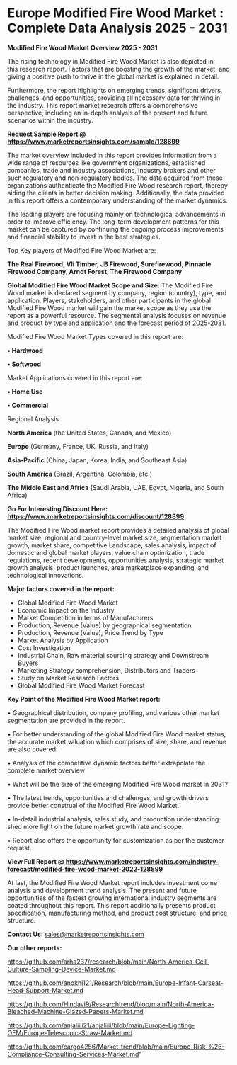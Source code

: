 # Europe Modified Fire Wood Market : Complete Data Analysis 2025 - 2031

<Strong> Modified Fire Wood Market Overview 2025 - 2031</strong>

The rising technology in Modified Fire Wood Market is also depicted in this research report. Factors that are boosting the growth of the market, and giving a positive push to thrive in the global market is explained in detail.

Furthermore, the report highlights on emerging trends, significant drivers, challenges, and opportunities, providing all necessary data for thriving in the industry. This report market research offers a comprehensive perspective, including an in-depth analysis of the present and future scenarios within the industry.

<strong>Request Sample Report @ <a href=https://www.marketreportsinsights.com/sample/128899>https://www.marketreportsinsights.com/sample/128899</a></strong>

The market overview included in this report provides information from a wide range of resources like government organizations, established companies, trade and industry associations, industry brokers and other such regulatory and non-regulatory bodies. The data acquired from these organizations authenticate the Modified Fire Wood research report, thereby aiding the clients in better decision making. Additionally, the data provided in this report offers a contemporary understanding of the market dynamics.

The leading players are focusing mainly on technological advancements in order to improve efficiency. The long-term development patterns for this market can be captured by continuing the ongoing process improvements and financial stability to invest in the best strategies.

Top Key players of Modified Fire Wood Market are:

<strong>The Real Firewood, Vli Timber, JB Firewood, Surefirewood, Pinnacle Firewood Company, Arndt Forest, The Firewood Company</strong>

<strong><b>Global Modified Fire Wood Market Scope and Size:</b></strong>
The Modified Fire Wood market is declared segment by company, region (country), type, and application. Players, stakeholders, and other participants in the global Modified Fire Wood market will gain the market scope as they use the report as a powerful resource. The segmental analysis focuses on revenue and product by type and application and the forecast period of 2025-2031.

Modified Fire Wood Market Types covered in this report are:

<strong>• Hardwood

• Softwood</strong>

Market Applications covered in this report are:

<strong>• Home Use

• Commercial</strong> 

Regional Analysis

<strong>North America</strong> (the United States, Canada, and Mexico)

<strong>Europe</strong> (Germany, France, UK, Russia, and Italy)

<strong>Asia-Pacific</strong> (China, Japan, Korea, India, and Southeast Asia)

<strong>South America</strong> (Brazil, Argentina, Colombia, etc.)

<strong>The Middle East and Africa</strong> (Saudi Arabia, UAE, Egypt, Nigeria, and South Africa)

<strong>Go For Interesting Discount Here: <a href=https://www.marketreportsinsights.com/discount/128899>https://www.marketreportsinsights.com/discount/128899</a></strong>

The Modified Fire Wood market report provides a detailed analysis of global market size, regional and country-level market size, segmentation market growth, market share, competitive Landscape, sales analysis, impact of domestic and global market players, value chain optimization, trade regulations, recent developments, opportunities analysis, strategic market growth analysis, product launches, area marketplace expanding, and technological innovations.

<strong><b>Major factors covered in the report:</b></strong>
<ul>
  <li>Global Modified Fire Wood Market </li>
  <li>Economic Impact on the Industry</li>
  <li>Market Competition in terms of Manufacturers</li>
  <li>Production, Revenue (Value) by geographical segmentation</li>
  <li>Production, Revenue (Value), Price Trend by Type</li>
  <li>Market Analysis by Application</li>
  <li>Cost Investigation</li>
  <li>Industrial Chain, Raw material sourcing strategy and Downstream Buyers</li>
  <li>Marketing Strategy comprehension, Distributors and Traders</li>
  <li>Study on Market Research Factors</li>
  <li>Global Modified Fire Wood Market Forecast</li>
</ul>

<strong><b>Key Point of the Modified Fire Wood Market report:</b></strong>

• Geographical distribution, company profiling, and various other market segmentation are provided in the report.

• For better understanding of the global Modified Fire Wood market status, the accurate market valuation which comprises of size, share, and revenue are also covered.

• Analysis of the competitive dynamic factors better extrapolate the complete market overview

• What will be the size of the emerging Modified Fire Wood market in 2031?

• The latest trends, opportunities and challenges, and growth drivers provide better construal of the Modified Fire Wood Market.

• In-detail industrial analysis, sales study, and production understanding shed more light on the future market growth rate and scope.

• Report also offers the opportunity for customization as per the customer request.

<strong><b>View Full Report @ <a href=https://www.marketreportsinsights.com/industry-forecast/modified-fire-wood-market-2022-128899>https://www.marketreportsinsights.com/industry-forecast/modified-fire-wood-market-2022-128899</a></b></strong>


At last, the Modified Fire Wood Market report includes investment come analysis and development trend analysis. The present and future opportunities of the fastest growing international industry segments are coated throughout this report. This report additionally presents product specification, manufacturing method, and product cost structure, and price structure.

<strong>Contact Us:</strong>
sales@marketreportsinsights.com

<strong>Our other reports:</strong>

<a href=https://github.com/arha237/research/blob/main/North-America-Cell-Culture-Sampling-Device-Market.md>https://github.com/arha237/research/blob/main/North-America-Cell-Culture-Sampling-Device-Market.md</a>

<a href=https://github.com/anokhi121/Research/blob/main/Europe-Infant-Carseat-Head-Support-Market.md>https://github.com/anokhi121/Research/blob/main/Europe-Infant-Carseat-Head-Support-Market.md</a>

<a href=https://github.com/Hindavi9/Researchtrend/blob/main/North-America-Bleached-Machine-Glazed-Papers-Market.md>https://github.com/Hindavi9/Researchtrend/blob/main/North-America-Bleached-Machine-Glazed-Papers-Market.md</a>

<a href=https://github.com/anjaliiii21/anjaliiii/blob/main/Europe-Lighting-OEM/Europe-Telescopic-Straw-Market.md>https://github.com/anjaliiii21/anjaliiii/blob/main/Europe-Lighting-OEM/Europe-Telescopic-Straw-Market.md</a>

<a href=https://github.com/cargo4256/Market-trend/blob/main/Europe-Risk-%26-Compliance-Consulting-Services-Market.md>https://github.com/cargo4256/Market-trend/blob/main/Europe-Risk-%26-Compliance-Consulting-Services-Market.md</a>"
